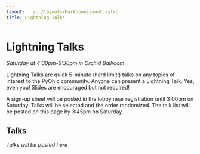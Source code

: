 ```yaml
---
layout: ../../layouts/MarkdownLayout.astro
title: Lightning Talks
---
```


# Lightning Talks

_Saturday at 4:30pm-6:30pm in Orchid Ballroom_

Lightning Talks are quick 5-minute (hard limit!) talks on any topics of interest to the PyOhio community. Anyone can present a Lightning Talk. Yes, even you! Slides are encouraged but not required!

A sign-up sheet will be posted in the lobby near registration until 3:00pm on Saturday. Talks will be selected and the order randomized. The talk list will be posted on this page by 3:45pm on Saturday.

## Talks

_Talks will be posted here_
